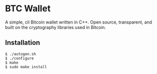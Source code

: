# BTC Wallet

A simple, cli Bitcoin wallet written in C++. Open source, transparent, and built on the cryptography libraries used in Bitcoin.

## Installation
```
$ ./autogen.sh
$ ./configure
$ make
$ sudo make install
```
